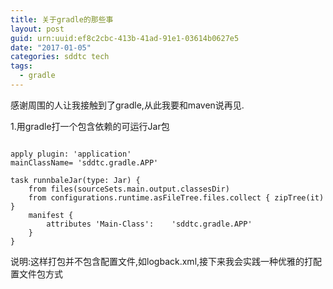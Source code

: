 ```yaml
---
title: 关于gradle的那些事
layout: post
guid: urn:uuid:ef8c2cbc-413b-41ad-91e1-03614b0627e5
date: "2017-01-05"
categories: sddtc tech
tags:
  - gradle
---
```


感谢周围的人让我接触到了gradle,从此我要和maven说再见.  

1.用gradle打一个包含依赖的可运行Jar包  

```vim 

apply plugin: 'application'
mainClassName= 'sddtc.gradle.APP'

task runnbaleJar(type: Jar) {
    from files(sourceSets.main.output.classesDir)
    from configurations.runtime.asFileTree.files.collect { zipTree(it) }
    manifest {
        attributes 'Main-Class': 	'sddtc.gradle.APP'
    }
}

```

说明:这样打包并不包含配置文件,如logback.xml,接下来我会实践一种优雅的打配置文件包方式